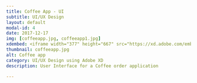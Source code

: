 ```yaml
---
title: Coffee App - UI
subtitle: UI/UX Design
layout: default
modal-id: 4
date: 2017-12-17
img: [coffeeapp.jpg, coffeeapp1.jpg]
xdembed: <iframe width="377" height="667" src="https://xd.adobe.com/embed/73a7d96c-00b1-4970-a006-ff5bf4f570c0?fullscreen&hints=on" frameborder="0" allowfullscreen></iframe>
thumbnail: coffeeapp.jpg
alt: Coffee app
category: UI/UX Design using Adobe XD
description: User Interface for a Coffee order application

---
```

